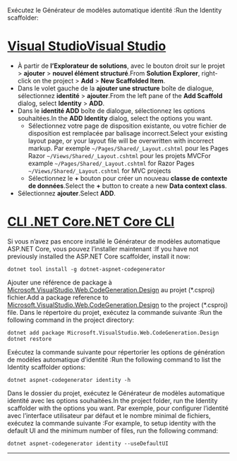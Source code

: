 <span data-ttu-id="83bb8-101">Exécutez le Générateur de modèles automatique identité :</span><span class="sxs-lookup"><span data-stu-id="83bb8-101">Run the Identity scaffolder:</span></span>

# <a name="visual-studiotabvisual-studio"></a>[<span data-ttu-id="83bb8-102">Visual Studio</span><span class="sxs-lookup"><span data-stu-id="83bb8-102">Visual Studio</span></span>](#tab/visual-studio)

* <span data-ttu-id="83bb8-103">À partir de **l’Explorateur de solutions**, avec le bouton droit sur le projet > **ajouter** > **nouvel élément structuré**.</span><span class="sxs-lookup"><span data-stu-id="83bb8-103">From **Solution Explorer**, right-click on the project > **Add** > **New Scaffolded Item**.</span></span>
* <span data-ttu-id="83bb8-104">Dans le volet gauche de la **ajouter une structure** boîte de dialogue, sélectionnez **identité** > **ajouter**.</span><span class="sxs-lookup"><span data-stu-id="83bb8-104">From the left pane of the **Add Scaffold** dialog, select **Identity** > **ADD**.</span></span>
* <span data-ttu-id="83bb8-105">Dans le **identité ADD** boîte de dialogue, sélectionnez les options souhaitées.</span><span class="sxs-lookup"><span data-stu-id="83bb8-105">In the **ADD Identity** dialog, select the options you want.</span></span>
  * <span data-ttu-id="83bb8-106">Sélectionnez votre page de disposition existante, ou votre fichier de disposition est remplacée par balisage incorrect.</span><span class="sxs-lookup"><span data-stu-id="83bb8-106">Select your existing layout page, or your layout file will be overwritten with incorrect markup.</span></span> <span data-ttu-id="83bb8-107">Par exemple `~/Pages/Shared/_Layout.cshtml` pour les Pages Razor `~/Views/Shared/_Layout.cshtml` pour les projets MVC</span><span class="sxs-lookup"><span data-stu-id="83bb8-107">For example `~/Pages/Shared/_Layout.cshtml` for Razor Pages `~/Views/Shared/_Layout.cshtml` for MVC projects</span></span>
  * <span data-ttu-id="83bb8-108">Sélectionnez le **+** bouton pour créer un nouveau **classe de contexte de données**.</span><span class="sxs-lookup"><span data-stu-id="83bb8-108">Select the **+** button to create a new **Data context class**.</span></span>
* <span data-ttu-id="83bb8-109">Sélectionnez **ajouter**.</span><span class="sxs-lookup"><span data-stu-id="83bb8-109">Select **ADD**.</span></span>

# <a name="net-core-clitabnetcore-cli"></a>[<span data-ttu-id="83bb8-110">CLI .NET Core</span><span class="sxs-lookup"><span data-stu-id="83bb8-110">.NET Core CLI</span></span>](#tab/netcore-cli)

<span data-ttu-id="83bb8-111">Si vous n’avez pas encore installé le Générateur de modèles automatique ASP.NET Core, vous pouvez l’installer maintenant :</span><span class="sxs-lookup"><span data-stu-id="83bb8-111">If you have not previously installed the ASP.NET Core scaffolder, install it now:</span></span>

```cli
dotnet tool install -g dotnet-aspnet-codegenerator
```

<span data-ttu-id="83bb8-112">Ajouter une référence de package à [Microsoft.VisualStudio.Web.CodeGeneration.Design](https://www.nuget.org/packages/Microsoft.VisualStudio.Web.CodeGeneration.Design/) au projet (\*.csproj) fichier.</span><span class="sxs-lookup"><span data-stu-id="83bb8-112">Add a package reference to [Microsoft.VisualStudio.Web.CodeGeneration.Design](https://www.nuget.org/packages/Microsoft.VisualStudio.Web.CodeGeneration.Design/) to the project (\*.csproj) file.</span></span> <span data-ttu-id="83bb8-113">Dans le répertoire du projet, exécutez la commande suivante :</span><span class="sxs-lookup"><span data-stu-id="83bb8-113">Run the following command in the project directory:</span></span>

```cli
dotnet add package Microsoft.VisualStudio.Web.CodeGeneration.Design
dotnet restore
```

<span data-ttu-id="83bb8-114">Exécutez la commande suivante pour répertorier les options de génération de modèles automatique d’identité :</span><span class="sxs-lookup"><span data-stu-id="83bb8-114">Run the following command to list the Identity scaffolder options:</span></span>

```cli
dotnet aspnet-codegenerator identity -h
```

<span data-ttu-id="83bb8-115">Dans le dossier du projet, exécutez le Générateur de modèles automatique identité avec les options souhaitées.</span><span class="sxs-lookup"><span data-stu-id="83bb8-115">In the project folder, run the Identity scaffolder with the options you want.</span></span> <span data-ttu-id="83bb8-116">Par exemple, pour configurer l’identité avec l’interface utilisateur par défaut et le nombre minimal de fichiers, exécutez la commande suivante :</span><span class="sxs-lookup"><span data-stu-id="83bb8-116">For example, to setup identity with the default UI and the minimum number of files, run the following command:</span></span>

```cli
dotnet aspnet-codegenerator identity --useDefaultUI
```

---
